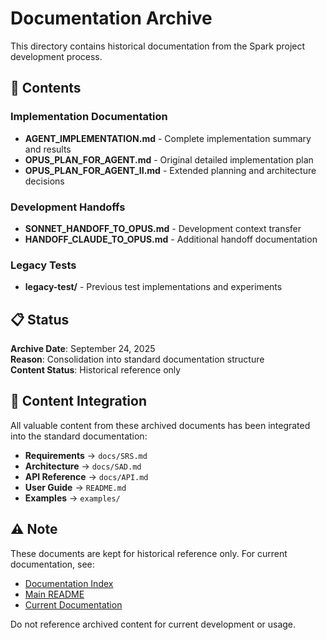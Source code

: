 # Documentation Archive

This directory contains historical documentation from the Spark project development process.

## 📁 Contents

### Implementation Documentation
- **AGENT_IMPLEMENTATION.md** - Complete implementation summary and results
- **OPUS_PLAN_FOR_AGENT.md** - Original detailed implementation plan  
- **OPUS_PLAN_FOR_AGENT_II.md** - Extended planning and architecture decisions

### Development Handoffs
- **SONNET_HANDOFF_TO_OPUS.md** - Development context transfer
- **HANDOFF_CLAUDE_TO_OPUS.md** - Additional handoff documentation

### Legacy Tests
- **legacy-test/** - Previous test implementations and experiments

## 📋 Status

**Archive Date**: September 24, 2025  
**Reason**: Consolidation into standard documentation structure  
**Content Status**: Historical reference only

## 🔄 Content Integration

All valuable content from these archived documents has been integrated into the standard documentation:

- **Requirements** → `docs/SRS.md`
- **Architecture** → `docs/SAD.md`  
- **API Reference** → `docs/API.md`
- **User Guide** → `README.md`
- **Examples** → `examples/`

## ⚠️ Note

These documents are kept for historical reference only. For current documentation, see:
- [Documentation Index](../INDEX.md)
- [Main README](../../README.md)
- [Current Documentation](../)

Do not reference archived content for current development or usage.
